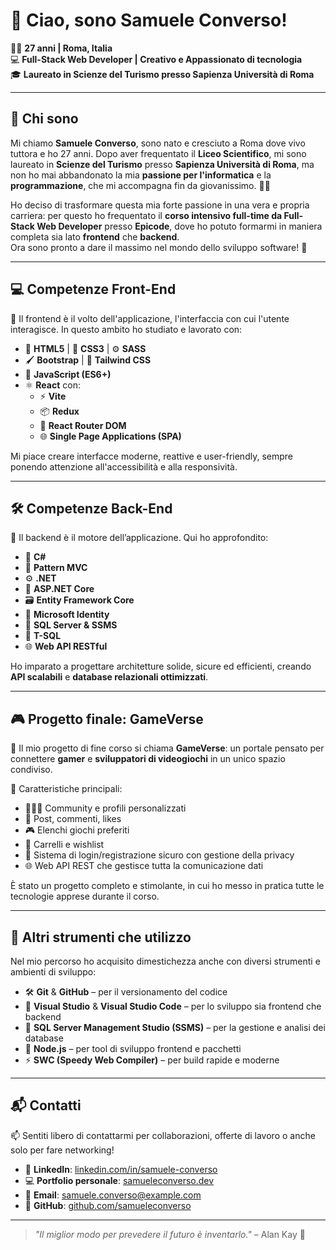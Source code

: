 # 👋 Ciao, sono **Samuele Converso**!

🙋🏻 **27 anni | Roma, Italia**  
💻 **Full-Stack Web Developer | Creativo e Appassionato di tecnologia**  
🎓 **Laureato in Scienze del Turismo presso Sapienza Università di Roma**    

---

## 📜 Chi sono

Mi chiamo **Samuele Converso**, sono nato e cresciuto a Roma dove vivo tuttora e ho 27 anni. Dopo aver frequentato il **Liceo Scientifico**, mi sono laureato in **Scienze del Turismo** presso **Sapienza Università di Roma**, ma non ho mai abbandonato la mia **passione per l'informatica** e la **programmazione**, che mi accompagna fin da giovanissimo. 🧠💡

Ho deciso di trasformare questa mia forte passione in una vera e propria carriera: per questo ho frequentato il **corso intensivo full-time da Full-Stack Web Developer** presso **Epicode**, dove ho potuto formarmi in maniera completa sia lato **frontend** che **backend**.  
Ora sono pronto a dare il massimo nel mondo dello sviluppo software! 🚀

---

## 💻 Competenze Front-End

🎨 Il frontend è il volto dell'applicazione, l'interfaccia con cui l'utente interagisce. In questo ambito ho studiato e lavorato con:

- 🧱 **HTML5** | 🎨 **CSS3** | ⚙️ **SASS**
- 🖌️ **Bootstrap** | 🎨 **Tailwind CSS**
- 📜 **JavaScript (ES6+)**
- ⚛️ **React** con:
  - ⚡ **Vite**
  - 📦 **Redux**
  - 🧭 **React Router DOM**
  - 🌐 **Single Page Applications (SPA)**

Mi piace creare interfacce moderne, reattive e user-friendly, sempre ponendo attenzione all'accessibilità e alla responsività.

---

## 🛠️ Competenze Back-End

🔧 Il backend è il motore dell’applicazione. Qui ho approfondito:

- 🧠 **C#**  
- 🧱 **Pattern MVC**  
- ⚙️ **.NET**  
- 🔧 **ASP.NET Core**  
- 🗃️ **Entity Framework Core**  
- 🔐 **Microsoft Identity**
- 💽 **SQL Server & SSMS**
- 🧾 **T-SQL**
- 🌐 **Web API RESTful**

Ho imparato a progettare architetture solide, sicure ed efficienti, creando **API scalabili** e **database relazionali ottimizzati**.

---

## 🎮 Progetto finale: GameVerse

🚀 Il mio progetto di fine corso si chiama **GameVerse**: un portale pensato per connettere **gamer** e **sviluppatori di videogiochi** in un unico spazio condiviso.

🧩 Caratteristiche principali:
- 🧑‍🤝‍🧑 Community e profili personalizzati
- 📝 Post, commenti, likes
- 🎮 Elenchi giochi preferiti
- 🛒 Carrelli e wishlist
- 🔐 Sistema di login/registrazione sicuro con gestione della privacy
- 🌐 Web API REST che gestisce tutta la comunicazione dati

È stato un progetto completo e stimolante, in cui ho messo in pratica tutte le tecnologie apprese durante il corso.

---

## 🧰 Altri strumenti che utilizzo

Nel mio percorso ho acquisito dimestichezza anche con diversi strumenti e ambienti di sviluppo:

- 🛠️ **Git** & **GitHub** – per il versionamento del codice
- 🧩 **Visual Studio** & **Visual Studio Code** – per lo sviluppo sia frontend che backend
- 🧮 **SQL Server Management Studio (SSMS)** – per la gestione e analisi dei database
- 🌳 **Node.js** – per tool di sviluppo frontend e pacchetti
- ⚡ **SWC (Speedy Web Compiler)** – per build rapide e moderne

---

## 📬 Contatti

📫 Sentiti libero di contattarmi per collaborazioni, offerte di lavoro o anche solo per fare networking!

- 💼 **LinkedIn**: [linkedin.com/in/samuele-converso](https://www.linkedin.com/in/placeholder)
- 💻 **Portfolio personale**: [samueleconverso.dev](https://www.placeholder.dev)
- 📧 **Email**: samuele.converso@example.com
- 🐙 **GitHub**: [github.com/samueleconverso](https://github.com/samueleconverso)

---

> _"Il miglior modo per prevedere il futuro è inventarlo."_ – Alan Kay 🚀
